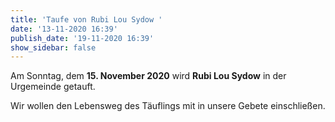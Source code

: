 ```yaml
---
title: 'Taufe von Rubi Lou Sydow '
date: '13-11-2020 16:39'
publish_date: '19-11-2020 16:39'
show_sidebar: false
---
```


Am Sonntag, dem **15. November 2020** wird **Rubi Lou Sydow** in der Urgemeinde getauft.

Wir wollen den Lebensweg des Täuflings mit in unsere Gebete einschließen.
